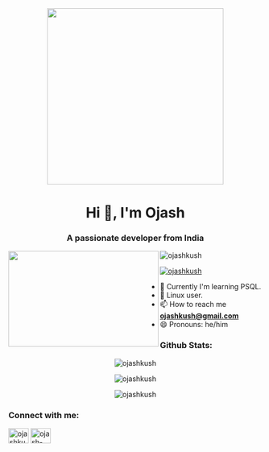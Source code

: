 <div align="center"><a href="url"><img src="https://c.tenor.com/_HwQHDixHnMAAAAM/kitten-cat.gif" width="350"></a></div>
<h1 align="center">Hi 👋, I'm Ojash</h1>
<h3 align="center">A passionate developer from India</h3>

<a href="url"><img src="https://cdn.dribbble.com/users/1162077/screenshots/5403918/focus-animation.gif" align="left" height="190" width="298" ></a>

<p align="left"> <img src="https://komarev.com/ghpvc/?username=ojashkush&label=Profile%20views&color=0e75b6&style=flat" alt="ojashkush" /> </p>
<p align="left"> <a href="https://twitter.com/ojashkush" target="blank"><img src="https://img.shields.io/twitter/follow/ojashkush?logo=twitter&style=for-the-badge" alt="ojashkush" /></a> </p>

- 🌱 Currently I'm learning PSQL.
- 🐧 Linux user.
- 📫 How to reach me **ojashkush@gmail.com**
- 😄 Pronouns: he/him

<h3 align="left"> Github Stats:</h3>
<p align="center"><img align="center" src="https://github-readme-stats.vercel.app/api/top-langs?username=ojashkush&show_icons=true&locale=en&layout=compact" alt="ojashkush" /></p>
<p align="center"><img align="center" src="https://github-readme-stats.vercel.app/api?username=ojashkush&show_icons=true&locale=en" alt="ojashkush" /></p>
<p align="center"><img align="center" src="https://github-readme-streak-stats.herokuapp.com/?user=ojashkush&" alt="ojashkush" /></p>

<h3 align="left">Connect with me:</h3>
<p align="left">
<a href="https://twitter.com/ojashkush" target="blank"><img align="center" src="https://raw.githubusercontent.com/rahuldkjain/github-profile-readme-generator/master/src/images/icons/Social/twitter.svg" alt="ojashkush" height="30" width="40" /></a>
<a href="https://linkedin.com/in/ojash-kushwaha-791770185" target="blank"><img align="center" src="https://raw.githubusercontent.com/rahuldkjain/github-profile-readme-generator/master/src/images/icons/Social/linked-in-alt.svg" alt="ojash-kushwaha-791770185" height="30" width="40" /></a>
</p>
